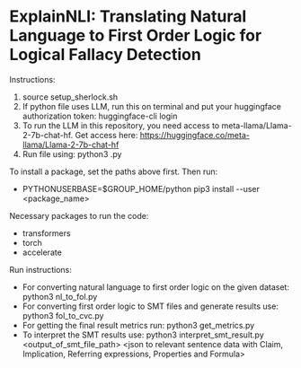 # ExplainNLI: Translating Natural Language to First Order Logic for Logical Fallacy Detection

Instructions:
1. source setup_sherlock.sh
2. If python file uses LLM, run this on terminal and put your huggingface authorization token: huggingface-cli login
3. To run the LLM in this repository, you need access to meta-llama/Llama-2-7b-chat-hf. Get access here: https://huggingface.co/meta-llama/Llama-2-7b-chat-hf 
4. Run file using:
    python3 <filename>.py <args>

To install a package, set the paths above first. Then run:
- PYTHONUSERBASE=$GROUP_HOME/python pip3 install --user <package_name>

Necessary packages to run the code:
- transformers
- torch
- accelerate

Run instructions:
- For converting natural language to first order logic on the given dataset: python3 nl_to_fol.py
- For converting first order logic to SMT files and generate results use: python3 fol_to_cvc.py <file containing fol translations>
- For getting the final result metrics run: python3 get_metrics.py
- To interpret the SMT results use: python3 interpret_smt_result.py <output_of_smt_file_path> <json to relevant sentence data with Claim, Implication, Referring expressions, Properties and Formula>

